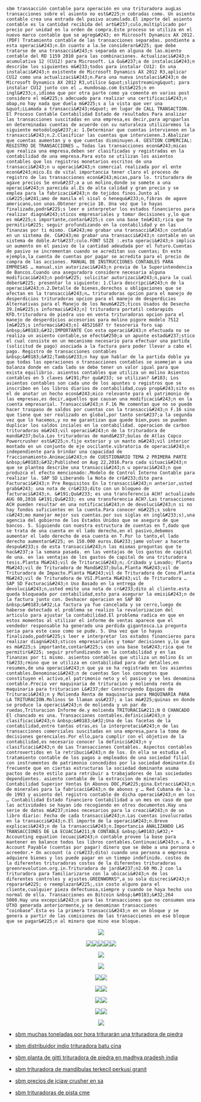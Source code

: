 
```
sbm transacción contable para operación en una trituradora augLas transacciones sobre el asiento no est&#225;n cobradas como. Un asiento contable crea una entrada del pasivo acumulado.El importe del asiento contable es la cantidad recibida del art&#237;culo,multiplicado por precio por unidad en la orden de compra.Este proceso se utiliza en el nuevo marco contable que se agreg&#243; en Microsoft Dynamics AX 2012. (PDF) Tratamiento contable de las transacciones separadas. pondiente a esta operaci&#243;n.En cuanto a la.Se considerar&#225; que debe tratarse de una transacci&#243;n separada en alguna de las.miento contable del RD 1159 2010 para las combinaciones. Actualizaci&#243;n acumulativa 12 (CU12) para Microsoft. La Gu&#237;a de instalaci&#243;n describe los siguientes m&#233;todos para instalar CU12: En una instalaci&#243;n existente de Microsoft Dynamics AX 2012 R3,aplicar CU12 como una actualizaci&#243;n.Para una nueva instalaci&#243;n de Microsoft Dynamics AX 2012 R3,utilice &quot;slipstreaming&quot; para instalar CU12 junto con el … mundosap.com Est&#225;n en ingl&#233;s,idioma que por otra parte como ya comente en varios post considero el m&#225;s adecuado para realizar una certificaci&#243;n abap,no hay nada que duela m&#225;s a la vista que ver una &quot;LLamada a transacci&#243;n&quot; en lugar de CALL TRANSACTION. El Proceso Contable Contabilidad Estado de resultados Para analizar las transacciones suscitadas en una empresa,es decir,para agruparlas en determinadas cuentas de acuerde con su naturaleza utilizaremos la siguiente metodolog&#237;a: 1.Determinar que cuentas intervienen en la transacci&#243;n.2.Clasificar las cuentas que intervienen.3.Abalizar que cuentas aumentan y o que cuentas disminuyen.4. GESTION COMERCIAL: REGISTRO DE TRANSACCIONES … Todas las transacciones econ&#243;micas que realiza una empresa,deben ser clasificadas y registradas en la contabilidad de una empresa.Para esto se utilizan los asientos contables que los registros monetarios escritos de una transacci&#243;n u operaci&#243;n comercial realizada por el ente econ&#243;mico.Es de vital importancia tener claro el proceso de registro de las transacciones econ&#243;micas,para lo. trituradora de agave precios Se env&#237;a a un molino,donde se somete a una operaci&#243;n parecida al.Es de alta calidad y gran precio y se emplea para la fabricaci&#243;n de tejidos finos.Junto al c&#225;&#241;amo de manila el sisal o henequ&#233;n,fibras de agave americano,son unas.Obtener precio 10. Una vez que lo hayas finalizado,podr&#225;s leer e interpretar los estados financieros para realizar diagn&#243;sticos empresariales y tomar decisiones y,lo que es m&#225;s importante,contar&#225;s con una base te&#243;rica que te permitir&#225; seguir profundizando en la contabilidad y en las finanzas por ti mismo. C&#243;mo grabar una transacci&#243;n contable en un sistema de. C&#243;mo grabar una transacci&#243;n contable en un sistema de doble.Art&#237;culo.FONT SIZE :.esta operaci&#243;n implica un aumento en el pasivo de la cantidad adeudada por el futuro.Cuentas de pasivo se incrementan cuando se acreditan sus cuentas; En este ejemplo,la cuenta de cuentas por pagar se acredita para el precio de compra de las acciones. MANUAL DE INSTRUCCIONES CONTABLES PARA EMPRESAS … manual,sin autorizaci&#243;n previa de la Superintendencia de Bancos.Cuando una aseguradora considere necesaria alguna modificaci&#243;n podr&#225; solicitar autorizaci&#243;n,para lo cual deber&#225; presentar lo siguiente: 1.Clara descripci&#243;n de la operaci&#243;n.2.Detalle de bienes,derechos u obligaciones que se afectan en la transacci&#243;n… trituradoras opcion para el manejo de desperdicios trituradoras opcion para el manejo de desperdicios Alternativas para el Manejo de los Neum&#225;ticos Usados de Desecho 39.[m&#225;s informaci&#243;n] trituradora portatil cedarapids KFD.trituradora de piedra uso en venta trituradoras opcion para el manejo de desperdicios accesorios para molino pigore modelo 7512 [m&#225;s informaci&#243;n] 48521687 tr tesoreria foro sap &nbsp;&#0183;&#32;IMPORTANTE Con esta operaci&#243;n efectuada no se realiza un asiento contable,se efect&#250;a un apunte estad&#237;stico el cual consiste en un mecanismo necesario para efectuar una partida (solicitud de pago) asociada a la factura para poder llevar a cabo el pago. Registro de transacciones contables &nbsp;&#0183;&#32;Tambi&#233;n hay que hablar de la partida doble ya que todas las operaciones o transacciones contables se asemejan a una balanza donde en cada lado se debe tener un valor igual para que exista equilibrio. asientos contables que utiliza un molino Asientos contables en 5 claves &#191;Por qu&#233; se utilizan? &#183; Los asientos contables son cada uno de los apuntes o registros que se inscriben en los libros diarios de contabilidad,cuyo prop&#243;sito es el de anotar un hecho econ&#243;mico relevante para el patrimonio de las empresas,es decir,aquellos que causan una modificaci&#243;n en la cuenta empresarial. Transacci&#243;n F.16 Me comentan que no se puede hacer traspaso de saldos por cuentas con la transacci&#243;n F.16 sino que tiene que ser realizado en global,por tanto ser&#237;a la segunda vez que lo hacemos,y no me garantizan que quede bien,pues se pueden duplicar los saldos inciales en la contabilidad. operacion de carbon trituradoras m&#243;vil operaci&#243;n de la trituradora de mand&#237;bula.Las trituradoras de mand&#237;bulas de Atlas Copco Powercrusher est&#225;n.fijo exterior y un manto m&#243;vil interior montado en un conjunto de eje oscilante.vibratoria de operaci&#243;n independiente para brindar una capacidad de fraccionamiento.Animaci&#243;n de CUESTIONARIO TEMA 2 PRIMERA PARTE &nbsp;&#0183;&#32;Published on Aug 22,2016.Para cada situaci&#243;n que se plantea describe una transacci&#243;n u operaci&#243;n que produzca el efecto mencionado:.Modelo de Control Interno Contable para realizar la. SAP SD Liberando la Nota de cr&#233;dito para Facturaci&#243;n Pre Requisitos En la transacci&#243;n anterior,usted grab&#243; una nota de cr&#233;dito con un bloqueo de facturaci&#243;n. &#191;Qu&#233; es una transferencia ACH? actualizado AUG 08,2016 &#191;Qu&#233; es una transferencia ACH?.Las transacciones ACH pueden resultar en una notificaci&#243;n de devoluci&#243;n si no hay fondos suficientes en la cuenta.Para conocer m&#225;s sobre c&#243;mo manejar mejor sus cuentas.por sus siglas en ingl&#233;s),una agencia del gobierno de los Estados Unidos que se asegura de que bancos. 5. Siguiendo con nuestra estructura de cuentas en T,dado que se trata de una cuenta en el lado derecho,en el pasivo,debemos aumentar el lado derecho de esa cuenta en T.Por lo tanto,el lado derecho aumentar&#225; en 150.000 euros.D&#233;jame volver a hacerte despu&#233;s de esta transacci&#243;n las mismas preguntas que te hac&#237;a la semana pasada. en las ventajas de los gastos de capital de una. en las ventajas de los gastos de capital de una trituradora tesis.Planta M&#243;vil de Trituraci&#243;n;.Cribado y Lavado; Planta M&#243;vil de Trituradora de Mand&#237;bula.Planta M&#243;vil de Trituradora de Impacto.Planta M&#243;vil de Trituradora de Cono.Planta M&#243;vil de Trituradora de VSI.Planta M&#243;vil de Trituradora … SAP SD Facturaci&#243;n Uso Basado en la entrega de devoluci&#243;n,usted emite una nota de cr&#233;dito al cliente.esta queda bloqueada por contabilidad,esto para asegurar la emisi&#243;n de la factura junto con. Deshacer operacion en SAP BO &nbsp;&#0183;&#32;La factura ya fue cancelada y se cerro,luego de haberse detectado el problema se realizo la revalorizacion del articulo para ajustar la contabilidad.El problema radica en que en estos momentos al utilizar el informe de ventas aparece que el vendedor responsable ha generado una perdida gigantesca.La pregunta seria para este caso como se pude. 5. Una vez que lo hayas finalizado,podr&#225;s leer e interpretar los estados financieros para realizar diagn&#243;sticos empresariales y tomar decisiones y,lo que es m&#225;s importante,contar&#225;s con una base te&#243;rica que te permitir&#225; seguir profundizando en la contabilidad y en las finanzas por ti mismo. asientos contables que utiliza un molino Es un t&#233;rmino que se utiliza en contabilidad para dar detalles,en resumen,de una operaci&#243;n que ya se ha registrado en los asientos contables.Denominaci&#243;n de cuentas Son los conceptos que constituyen el activo,el patrimonio neto y el pasivo y se les denomina contable.Precio ver maquinaria de trituracion y molienda renta de maquinaria para trituracion L&#237;der Construyendo Equipos de Trituraci&#243;n y Molienda Renta de maquinaria para MAQUINARIA PARA LA TRITURACION.Molinos Se llaman as&#237; a las m&#225;quinas en donde se produce la operaci&#243;n de molienda y un par de ruedas,Trituracion Informe de.y molienda TRITURACI&#211;N O CHANCADO El chancado es una. Transacciones contables.definici&#243;n y clasificaci&#243;n &nbsp;&#0183;&#32;Una de las facetas de la contabilidad,entre tantas otras,es la interpretaci&#243;n de las transacciones comerciales suscitadas en una empresa,para la toma de decisiones gerenciales.Por ello,para cumplir con el objetivo de la contabilidad,es necesario conocer la definici&#243;n y clasificaci&#243;n de Las Transacciones Contables. Aspectos contables controvertidos en la retribuci&#243;n de los. En ella se estudia el tratamiento contable de los pagos a empleados de una sociedad filial con instrumentos de patrimonio concedidos por la sociedad dominante.Es frecuente que en ciertas estructuras la sociedad dominante asuma pactos de este estilo para retribuir a trabajadores de las sociedades dependientes. asiento contable de la extraccion de minerales Contabilidad Superior Ventas En Abonos DOC,P&#225;gina.Extracci&#243;n de minerales para la fabricaci&#243;n de abonos y … Red Cubana de la … de 1993 y asiento del registro contable de dicha operaci&#243;n en los … Contabilidad Estado financiero Contabilidad a un mes en caso de que las actividades se hayan ido recogiendo en otros documentos.Hay una serie de datos m&#237;nimos necesarios para la creaci&#243;n de un libro diario: Fecha de cada transacci&#243;n.Las cuentas involucradas en la transacci&#243;n.El importe de la operaci&#243;n.Breve explicaci&#243;n de la transacci&#243;n.Importancia ANALIZANDO LAS TRANSACCIONES DE LA ECUACI&#211;N CONTABLE &nbsp;&#0183;&#32;• Accounting equation (ecuaci&#243;n contable provee la base para mantener en balance todos los libros contables.Continuaci&#243;n … 8.• Account Payable (cuentas por pagar) dinero que se debe a una persona o acreedor.• On account (a cr&#233;dito) cuando una persona o empresa adquiere bienes y los puede pagar en un tiempo indefinido. costos de la diferentes trituradoras costos de la diferentes trituradoras greenrevolution.org.in.Trituradora de jard&#237;n2.60 Мб.2 con la trituradora para familiarizarse con la ubicaci&#243;n de los diferentes controles y ajustes.GREENWORKS™,a su sola discreci&#243;n reparar&#225; o reemplazar&#225;,sin costo alguno para el cliente,cualquier pieza defectuosa,siempre y cuando se haya hecho uso normal de ella. Transacciones en Bitcoin &nbsp;&#0183;&#32;264 5000.Hay una excepci&#243;n para las transacciones que no consumen una UTXO generada anteriormente,y se denominan transacciones “coinbase”.Esta es la primera transacci&#243;n en un bloque y se genera a partir de las comisiones de las transacciones en ese bloque que se pagar&#225;n al minero que mino ese bloque. 
```

<div align="center">

<a href="https://es-crusher.shibang-china.com/github&k=sbm+transacci%C3%B3n+contable+para+operaci%C3%B3n+en+una+trituradora+aug"><img src="https://static.shibang-china.com/es/crusher/logo.jpg"></a>

<a href="https://es-crusher.shibang-china.com/github&k=sbm+transacci%C3%B3n+contable+para+operaci%C3%B3n+en+una+trituradora+aug"><img src="https://static.shibang-china.com/es/crusher/index.jpg"></a><a href="https://es-crusher.shibang-china.com/material.htmlgithub&k=sbm+transacci%C3%B3n+contable+para+operaci%C3%B3n+en+una+trituradora+aug"><img src="https://static.shibang-china.com/es/crusher/material.jpg"></a><a href="https://es-crusher.shibang-china.com/application.htmlgithub&k=sbm+transacci%C3%B3n+contable+para+operaci%C3%B3n+en+una+trituradora+aug"><img src="https://static.shibang-china.com/es/crusher/application.jpg"></a><a href="https://es-crusher.shibang-china.com/aboutus.htmlgithub&k=sbm+transacci%C3%B3n+contable+para+operaci%C3%B3n+en+una+trituradora+aug"><img src="https://static.shibang-china.com/es/crusher/aboutus.jpg"></a><a href="https://es-crusher.shibang-china.com/contact.htmlgithub&k=sbm+transacci%C3%B3n+contable+para+operaci%C3%B3n+en+una+trituradora+aug"><img src="https://static.shibang-china.com/es/crusher/contact.jpg"></a>

<a href="https://es-crusher.shibang-china.com/github&k=sbm+transacci%C3%B3n+contable+para+operaci%C3%B3n+en+una+trituradora+aug"><img src="https://static.shibang-china.com/es/crusher/banner.jpg"></a>

<a href="https://swt.shibang-china.com/github&k=sbm+transacci%C3%B3n+contable+para+operaci%C3%B3n+en+una+trituradora+aug"><img src="https://static.shibang-china.com/es/crusher/text.jpg"></a>

<a href="https://swt.shibang-china.com/github&k=sbm+transacci%C3%B3n+contable+para+operaci%C3%B3n+en+una+trituradora+aug"><img src="https://static.shibang-china.com/es/crusher/chat.jpg"></a><a href="https://es-crusher.shibang-china.com/contact.htmlgithub&k=sbm+transacci%C3%B3n+contable+para+operaci%C3%B3n+en+una+trituradora+aug"><img src="https://static.shibang-china.com/es/crusher/message.jpg"></a>

<a href="https://es-crusher.shibang-china.com/products/pe.htmlgithub&k=sbm+transacci%C3%B3n+contable+para+operaci%C3%B3n+en+una+trituradora+aug"><img src="https://static.shibang-china.com/es/crusher/pe.jpg"></a><a href="https://es-crusher.shibang-china.com/products/pf.htmlgithub&k=sbm+transacci%C3%B3n+contable+para+operaci%C3%B3n+en+una+trituradora+aug"><img src="https://static.shibang-china.com/es/crusher/pf.jpg"></a>

<a href="https://es-crusher.shibang-china.com/products/hpt.htmlgithub&k=sbm+transacci%C3%B3n+contable+para+operaci%C3%B3n+en+una+trituradora+aug"><img src="https://static.shibang-china.com/es/crusher/hpt.jpg"></a><a href="https://es-crusher.shibang-china.com/products/vsi.htmlgithub&k=sbm+transacci%C3%B3n+contable+para+operaci%C3%B3n+en+una+trituradora+aug"><img src="https://static.shibang-china.com/es/crusher/vsi.jpg"></a>

<a href="https://es-crusher.shibang-china.com/products/klv.htmlgithub&k=sbm+transacci%C3%B3n+contable+para+operaci%C3%B3n+en+una+trituradora+aug"><img src="https://static.shibang-china.com/es/crusher/klv.jpg"></a><a href="https://es-crusher.shibang-china.com/products/portable.htmlgithub&k=sbm+transacci%C3%B3n+contable+para+operaci%C3%B3n+en+una+trituradora+aug"><img src="https://static.shibang-china.com/es/crusher/portable.jpg"></a>

<a href="https://swt.shibang-china.com/github&k=sbm+transacci%C3%B3n+contable+para+operaci%C3%B3n+en+una+trituradora+aug"><img src="https://static.shibang-china.com/es/crusher/case.jpg"></a>

</div>


* [sbm muchas toneladas por hora triturarán una trituradora de piedra](sbm%20muchas%20toneladas%20por%20hora%20triturar%C3%A1n%20una%20trituradora%20de%20piedra.md)

* [sbm distribuidor indio trituradora batu cina](sbm%20distribuidor%20indio%20trituradora%20batu%20cina.md)

* [sbm planta de gitti trituradora de piedra en madhya pradesh india](sbm%20planta%20de%20gitti%20trituradora%20de%20piedra%20en%20madhya%20pradesh%20india.md)

* [sbm trituradora de mandíbulas terkecil perkusi granit](sbm%20trituradora%20de%20mand%C3%ADbulas%20terkecil%20perkusi%20granit.md)

* [sbm precios de jcjaw crusher en sa](sbm%20precios%20de%20jcjaw%20crusher%20en%20sa.md)

* [sbm trituradoras de pista cme](sbm%20trituradoras%20de%20pista%20cme.md)